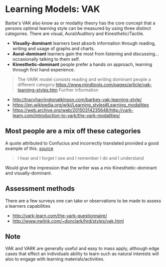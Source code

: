 # Learning Models: VAK
Barbe's VAK also know as or modality theory has the core concept that a persons optimal learning style can be measured by using three distinct categories. There are visual, Aural/Auditory and Kinesthetic/Tactile.
+ __Visually-dominant__ learners best absorb information through
reading, writing and usage of graphs and charts.
+  __Aural-dominant__ learners gain the most from listening and discussing... occasionally talking to them self.
+ __Kinesthetic-dominant__ people prefer a hands on approach, learning through first hand experience.

> The VARK model consists reading and writing dominant people a different category
https://www.mindtools.com/pages/article/vak-learning-styles.htm
> Further information
+ http://tracyharringtonatkinson.com/barbes-vak-learning-style/
+ https://en.wikipedia.org/wiki/Learning_styles#Learning_modalities
+ https://web.archive.org/web/20150314235648/http://vark-learn.com/introduction-to-vark/the-vark-modalities/


## Most people are a mix off these categories

A quote attributed to Confucius and incorrectly translated provided a good example of this. [source](https://english.stackexchange.com/questions/226886/origin-of-i-hear-and-i-forget-i-see-and-i-remember-i-do-and-i-understand)
> I hear and I forget
> I see and I remember
> I do and I understand

Would give the impression that the writer was a mix Kinesthetic-dominant and visually-dominant.

## Assessment methods
There are a few surveys one can take or observations to be made to assess a learners capabilities
+ http://vark-learn.com/the-vark-questionnaire/
+ http://www.nwlink.com/~donclark/hrd/styles/vak.html

## Note
VAK and VARK are generally useful and easy to mass apply, although edge cases that effect an individuals ability to learn such as natural interests will also to engage with learning materials/activities.
